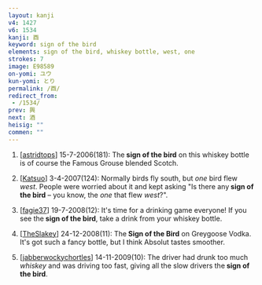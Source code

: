 ```yaml
---
layout: kanji
v4: 1427
v6: 1534
kanji: 酉
keyword: sign of the bird
elements: sign of the bird, whiskey bottle, west, one
strokes: 7
image: E98589
on-yomi: ユウ
kun-yomi: とり
permalink: /酉/
redirect_from:
 - /1534/
prev: 興
next: 酒
heisig: ""
commen: ""
---
```


1) [<a href="http://kanji.koohii.com/profile/astridtops">astridtops</a>] 15-7-2006(181): The<strong> sign of the bird</strong> on this whiskey bottle is of course the Famous Grouse blended Scotch.

2) [<a href="http://kanji.koohii.com/profile/Katsuo">Katsuo</a>] 3-4-2007(124): Normally birds fly south, but <em>one</em> bird flew <em>west</em>. People were worried about it and kept asking &quot;Is there any<strong> sign of the bird</strong> – you know, the <em>one</em> that flew <em>west</em>?&quot;.

3) [<a href="http://kanji.koohii.com/profile/fagie37">fagie37</a>] 19-7-2008(12): It&#039;s time for a drinking game everyone! If you see the<strong> sign of the bird</strong>, take a drink from your whiskey bottle.

4) [<a href="http://kanji.koohii.com/profile/TheSlakey">TheSlakey</a>] 24-12-2008(11): The<strong> Sign of the Bird</strong> on Greygoose Vodka. It&#039;s got such a fancy bottle, but I think Absolut tastes smoother.

5) [<a href="http://kanji.koohii.com/profile/jabberwockychortles">jabberwockychortles</a>] 14-11-2009(10): The driver had drunk too much <em>whiskey</em> and was driving too fast, giving all the slow drivers the<strong> sign of the bird</strong>.

